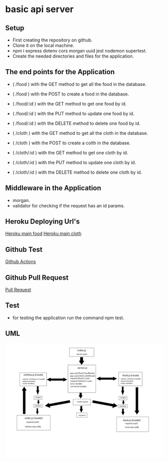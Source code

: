 # basic api server
## Setup
* First creating the repository on github.
* Clone it on the local machine.
* npm i express dotenv cors morgan uuid jest nodemon supertest.
* Create the needed directories and files for the application.

## The end points for the Application
* ( /food ) with the GET method to get all the food in the database.
* ( /food ) with the POST to create a food in the database.
* ( /food/:id ) with the GET method to get one food by id.
* ( /food/:id ) with the PUT method to update one food by id.
* ( /food/:id ) with the DELETE method to delete one food by id.

* ( /cloth ) with the GET method to get all the cloth in the database.
* ( /cloth ) with the POST to create a colth in the database.
* ( /cloth/:id ) with the GET method to get one cloth by id.
* ( /cloth/:id ) with the PUT method to update one cloth by id.
* ( /cloth/:id ) with the DELETE method to delete one cloth by id.

## Middleware in the Application 
* morgan.
* validator for checking if the request has an id params.

## Heroku Deploying Url's

[Heroku main food](https://hamza-basic-api-server.herokuapp.com/food)
[Heroku main cloth](https://hamza-basic-api-server.herokuapp.com/cloth)
## Github Test
[Github Actions](https://github.com/hamzashamoun96/basic-api-server/actions)

## Github Pull Request
[Pull Request](https://github.com/hamzashamoun96/basic-api-server/pull/1)

## Test
* for testing the application run the command npm test.

## UML 
![uml](uml.png)